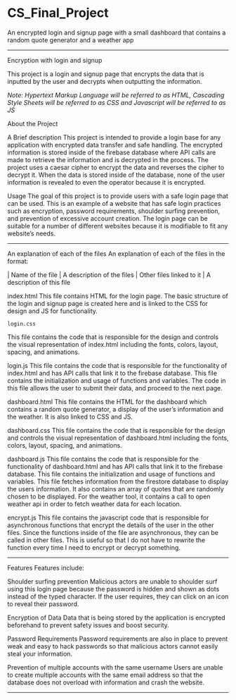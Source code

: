 # CS_Final_Project
An encrypted login and signup page with a small dashboard that contains a random quote generator and a weather app

___________________________________

Encryption with login and signup

This project is a login and signup page that 
encrypts the data that is inputted by the user and 
decrypts when outputting the information.

*Note: Hypertext Markup Language will be referred to as HTML, 
Cascading Style Sheets will be referred to as CSS and 
Javascript will be referred to as JS*




About the Project

A Brief description
This project is intended to provide a login base for any application with encrypted data transfer and safe handling. The encrypted information is stored inside of the firebase database where API calls are made to retrieve the information and is decrypted in the process. The project uses a caesar cipher to encrypt the data and reverses the cipher to decrypt it. When the data is stored inside of the database, none of the user information is revealed to even the operator because it is encrypted. 

Usage
The goal of this project is to provide users with a safe login page that can be used. This is an example of a website that has safe login practices such as encryption, password requirements, shoulder surfing prevention, and prevention of excessive account creation. The login page can be suitable for a number of different websites because it is modifiable to fit any website’s needs.
________________________________

An explanation of each of the files
An explanation of each of the files in the format:

|	Name of the file
|	A description of the files
|		Other files linked to it
|		A description of this file



index.html
This file contains HTML for the login page. The basic structure of the login and signup page is created here and is linked to the CSS for design and JS for functionality. 

	login.css
This file contains the code that is responsible for the design and controls the visual representation of index.html including the fonts, colors, layout, spacing, and animations. 

login.js
This file contains the code that is responsible for the functionality of index.html and has API calls that link it to the firebase database. This file contains the initialization and usage of functions and variables. The code in this file allows the user to submit their data, and proceed to the next page. 

dashboard.html
This file contains the HTML for the dashboard which contains a random quote generator, a display of the user’s information and the weather. It is also linked to CSS and JS. 

dashboard.css
This file contains the code that is responsible for the design and controls the visual representation of dashboard.html including the fonts, colors, layout, spacing, and animations. 

dashboard.js 
This file contains the code that is responsible for the functionality of dashboard.html and has API calls that link it to the firebase database. This file contains the initialization and usage of functions and variables. This file fetches information from the firestore database to display the users information. It also contains an array of quotes that are randomly chosen to be displayed. For the weather tool, it contains a call to open weather api in order to fetch weather data for each location.

encrypt.js
This file contains the javascript code that is responsible for asynchronous functions that encrypt the details of the user in the other files. Since the functions inside of the file are asynchronous, they can be called in other files. This is useful so that I do not have to rewrite the function every time I need to encrypt or decrypt something. 
________________________________

Features
Features include:

Shoulder surfing prevention
Malicious actors are unable to shoulder surf using this login page because the password is hidden and shown as dots instead of the typed character. If the user requires, they can click on an icon to reveal their password. 

Encryption of Data
Data that is being stored by the application is encrypted beforehand to prevent safety issues and boost security. 

Password Requirements
Password requirements are also in place to prevent weak and easy to hack passwords so that malicious actors cannot easily steal your information. 

Prevention of multiple accounts with the same username
Users are unable to create multiple accounts with the same email address so that the database does not overload with information and crash the website. 
________________________________
